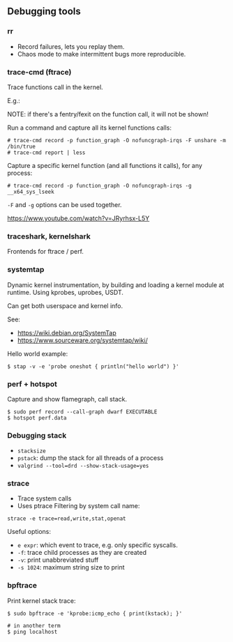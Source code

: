 ## Debugging tools

### rr

- Record failures, lets you replay them.
- Chaos mode to make intermittent bugs more reproducible.

### trace-cmd (ftrace)

Trace functions call in the kernel.

E.g.:

NOTE: if there's a fentry/fexit on the function call, it will not be shown!

Run a command and capture all its kernel functions calls:
```console
# trace-cmd record -p function_graph -O nofuncgraph-irqs -F unshare -m /bin/true
# trace-cmd report | less
```

Capture a specific kernel function (and all functions it calls), for any process:
```console
# trace-cmd record -p function_graph -O nofuncgraph-irqs -g __x64_sys_lseek
```

`-F` and `-g` options can be used together.

https://www.youtube.com/watch?v=JRyrhsx-L5Y

### traceshark, kernelshark

Frontends for ftrace / perf.

### systemtap

Dynamic kernel instrumentation, by building and loading a kernel module at runtime.
Using kprobes, uprobes, USDT.

Can get both userspace and kernel info.

See:

- https://wiki.debian.org/SystemTap
- https://www.sourceware.org/systemtap/wiki/

Hello world example:

```console
$ stap -v -e 'probe oneshot { println("hello world") }'
```

### perf + hotspot

Capture and show flamegraph, call stack.

```console
$ sudo perf record --call-graph dwarf EXECUTABLE
$ hotspot perf.data
```

### Debugging stack

- `stacksize`
- `pstack`: dump the stack for all threads of a process
- `valgrind --tool=drd --show-stack-usage=yes`

### strace

- Trace system calls
- Uses ptrace
Filtering by system call name:
```
strace -e trace=read,write,stat,openat
```

Useful options:

- `e expr`: which event to trace, e.g. only specific syscalls.
- `-f`: trace child processes as they are created
- `-v`: print unabbreviated stuff
- `-s 1024`: maximum string size to print

### bpftrace

Print kernel stack trace:

```console
$ sudo bpftrace -e 'kprobe:icmp_echo { print(kstack); }'

# in another term
$ ping localhost
```
